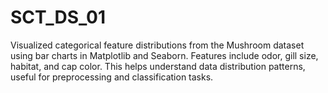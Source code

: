 # SCT_DS_01
Visualized categorical feature distributions from the Mushroom dataset using bar charts in Matplotlib and Seaborn. Features include odor, gill size, habitat, and cap color. This helps understand data distribution patterns, useful for preprocessing and classification tasks.
